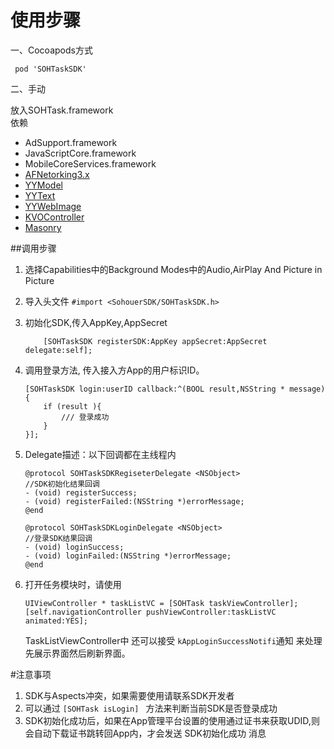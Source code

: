 # 使用步骤
一、Cocoapods方式

	 pod 'SOHTaskSDK'
	 
二、手动  

放入SOHTask.framework  
依赖    

* AdSupport.framework
* JavaScriptCore.framework  
* MobileCoreServices.framework		
* [AFNetorking3.x](https://github.com/AFNetworking/AFNetworking)
* [YYModel](https://github.com/ibireme/YYModel)
* [YYText](https://github.com/ibireme/YYText)
* [YYWebImage](https://github.com/ibireme/YYWebImage)
* [KVOController](https://github.com/facebook/KVOController)
* [Masonry](https://github.com/SnapKit/Masonry)

##调用步骤
1. 选择Capabilities中的Background Modes中的Audio,AirPlay And Picture in Picture
2. 导入头文件 ``` #import <SohouerSDK/SOHTaskSDK.h> ```
3. 初始化SDK,传入AppKey,AppSecret

	```
	    [SOHTaskSDK registerSDK:AppKey appSecret:AppSecret delegate:self];
	```
	
4. 调用登录方法, 传入接入方App的用户标识ID。

	```
	[SOHTaskSDK login:userID callback:^(BOOL result,NSString * message) {
		if (result ){
			/// 登录成功
		}
	}];
	```
5. Delegate描述：以下回调都在主线程内

	```
	@protocol SOHTaskSDKRegiseterDelegate <NSObject>
	//SDK初始化结果回调
	- (void) registerSuccess;
	- (void) registerFailed:(NSString *)errorMessage;
	@end
	
	@protocol SOHTaskSDKLoginDelegate <NSObject>
	//登录SDK结果回调 
	- (void) loginSuccess;
	- (void) loginFailed:(NSString *)errorMessage;
	@end 
	```
6. 打开任务模块时，请使用
	
	```
	UIViewController * taskListVC = [SOHTask taskViewController];
	[self.navigationController pushViewController:taskListVC animated:YES];
	``` 
	TaskListViewController中 还可以接受 ```kAppLoginSuccessNotifi```通知 来处理先展示界面然后刷新界面。
	
#注意事项
1. SDK与Aspects冲突，如果需要使用请联系SDK开发者
2. 可以通过 ```[SOHTask isLogin] ``` 方法来判断当前SDK是否登录成功
3. SDK初始化成功后，如果在App管理平台设置的使用通过证书来获取UDID,则会自动下载证书跳转回App内，才会发送 SDK初始化成功 消息
